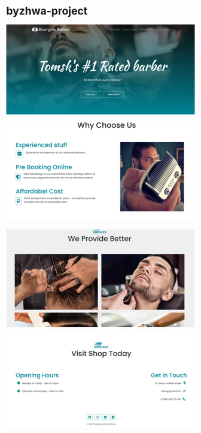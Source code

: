 
# byzhwa-project
![Alt text](r1-1.PNG)

![Alt text](r2-1.PNG)

![Alt text](r4-1.PNG)

![3](r3-1.PNG)
